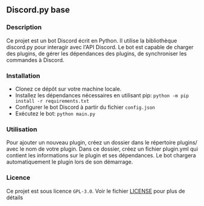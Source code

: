 ## Discord.py base
### Description
Ce projet est un bot Discord écrit en Python. Il utilise la bibliothèque discord.py pour interagir avec l'API Discord. Le bot est capable de charger des plugins, de gérer les dépendances des plugins, de synchroniser les commandes à Discord.

### Installation
- Clonez ce dépôt sur votre machine locale.
- Installez les dépendances nécessaires en utilisant pip: `python -m pip install -r requirements.txt`
- Configurer le bot Discord à partir du fichier `config.json`
- Exécutez le bot: `python main.py`

### Utilisation
Pour ajouter un nouveau plugin, créez un dossier dans le répertoire plugins/ avec le nom de votre plugin. Dans ce dossier, créez un fichier plugin.yml qui contient les informations sur le plugin et ses dépendances. Le bot chargera automatiquement le plugin lors de son démarrage.

### Licence
Ce projet est sous licence `GPL-3.0`. Voir le fichier [LICENSE](/LICENSE) pour plus de détails
